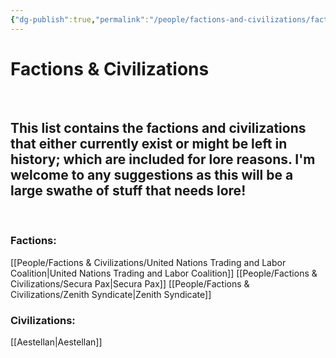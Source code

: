 ```yaml
---
{"dg-publish":true,"permalink":"/people/factions-and-civilizations/factions-and-civilizations/","pinned":true,"tags":["masterlist"],"dgHomeLink":true,"dgShowLocalGraph":true,"dgShowFileTree":true}
---
```


# Factions & Civilizations
<br>

## This list contains the factions and civilizations that either currently exist or might be left in history; which are included for lore reasons. I'm welcome to any suggestions as this will be a large swathe of stuff that needs lore!
<br>

### Factions:
[[People/Factions & Civilizations/United Nations Trading and Labor Coalition\|United Nations Trading and Labor Coalition]]
[[People/Factions & Civilizations/Secura Pax\|Secura Pax]]
[[People/Factions & Civilizations/Zenith Syndicate\|Zenith Syndicate]]
<br>

### Civilizations:

[[Aestellan\|Aestellan]]

<br>
